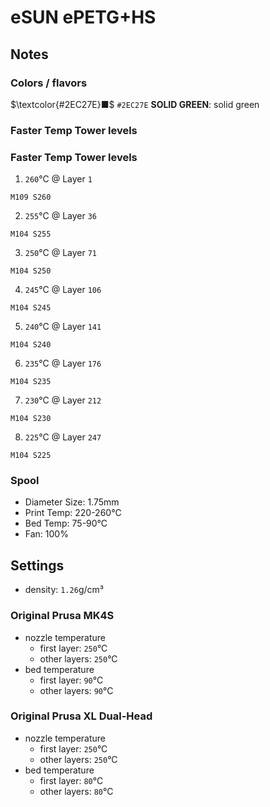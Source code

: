 # eSUN ePETG+HS

## Notes

### Colors / flavors

$\textcolor{#2EC27E}■$ `#2EC27E` **SOLID GREEN**: solid green

### Faster Temp Tower levels

### Faster Temp Tower levels

1. `260`°C @ Layer `1`
```
M109 S260
```
2. `255`°C @ Layer `36`
```
M104 S255
```
3. `250`°C @ Layer `71`
```
M104 S250
```
4. `245`°C @ Layer `106`
```
M104 S245
```
5. `240`°C @ Layer `141`
```
M104 S240
```
6. `235`°C @ Layer `176`
```
M104 S235
```
7. `230`°C @ Layer `212`
```
M104 S230
```
8. `225`°C @ Layer `247`
```
M104 S225
```

### Spool

- Diameter Size: 1.75mm
- Print Temp: 220-260°C
- Bed Temp: 75-90°C
- Fan: 100%

## Settings

- density: `1.26`g/cm³

### Original Prusa MK4S

- nozzle temperature
    - first layer: `250`°C
    - other layers: `250`°C
- bed temperature
    - first layer: `90`°C
    - other layers: `90`°C

### Original Prusa XL Dual-Head

- nozzle temperature
    - first layer: `250`°C
    - other layers: `250`°C
- bed temperature
    - first layer: `80`°C
    - other layers: `80`°C
